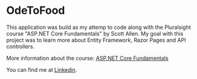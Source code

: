 # OdeToFood

This application was build as my attemp to code along with the Pluralsight course "ASP.NET Core Fundamentals" by Scott Allen.
My goal with this project was to learn more about Entity Framework, Razor Pages and API controllers.

More information about the course: [ASP.NET Core Fundamentals](https://app.pluralsight.com/library/courses/aspnet-core-fundamentals/table-of-contents)

You can find me at [Linkedin](https://www.linkedin.com/in/m-vitoria-vasconcelos).
